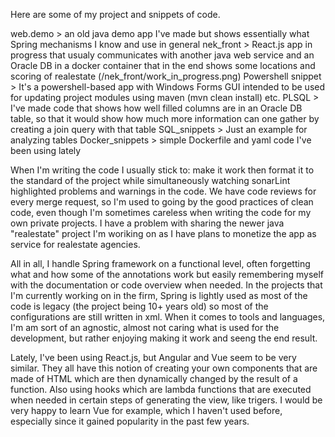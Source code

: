 Here are some of my project and snippets of code.

web.demo > an old java demo app I've made but shows essentially what Spring mechanisms I know and use in general
nek_front > React.js app in progress that usualy communicates with another java web service and an Oracle DB in a docker container that in the end shows some locations and scoring of realestate (/nek_front/work_in_progress.png)
Powershell snippet > It's a powershell-based app with Windows Forms GUI intended to be used for updating project modules using maven (mvn clean install) etc.
PLSQL > I've made code that shows how well filled columns are in an Oracle DB table, so that it would show how much more information can one gather by creating a join query with that table
SQL_snippets > Just an example for analyzing tables
Docker_snippets > simple Dockerfile and yaml code I've been using lately




When I'm writing the code I usually stick to: make it work then format it to the standard of the project while simultaneously watching sonarLint highlighted problems and warnings in the code.
We have code reviews for every merge request, so I'm used to going by the good practices of clean code, even though I'm sometimes careless when writing the code for my own private projects.
I have a problem with sharing the newer java "realestate" project I'm woriking on as I have plans to monetize the app as service for realestate agencies.

All in all, I handle Spring framework on a functional level, often forgetting what and how some of the annotations work but easily remembering myself with the documentation or code overview when needed.
In the projects that I'm currently working on in the firm, Spring is lightly used as most of the code is legacy (the project being 10+ years old) so most of the configurations are still written in xml.
When it comes to tools and languages, I'm am sort of an agnostic, almost not caring what is used for the development, but rather enjoying making it work and seeng the end result.


Lately, I've been using React.js, but Angular and Vue seem to be very similar. They all have this notion of creating your own components that are made of HTML which are then dynamically changed by the result of a function. 
Also using hooks which are lambda functions that are executed when needed in certain steps of generating the view, like trigers. 
I would be very happy to learn Vue for example, which I haven't used before, especially since it gained popularity in the past few years.
